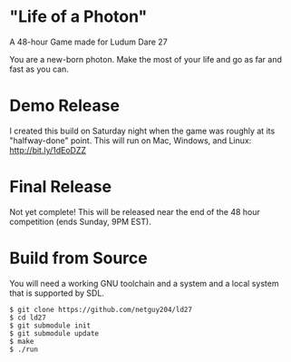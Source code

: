 # "Life of a Photon"

A 48-hour Game made for Ludum Dare 27

You are a new-born photon. Make the most of your life and go as far
and fast as you can.


Demo Release
============

I created this build on Saturday night when the game was roughly at
its "halfway-done" point. This will run on Mac, Windows, and Linux:
http://bit.ly/1dEoDZZ

Final Release
=============

Not yet complete! This will be released near the end of the 48 hour
competition (ends Sunday, 9PM EST).

Build from Source
=================

You will need a working GNU toolchain and a system and a local system
that is supported by SDL.

    $ git clone https://github.com/netguy204/ld27
    $ cd ld27
    $ git submodule init
    $ git submodule update
    $ make
    $ ./run
